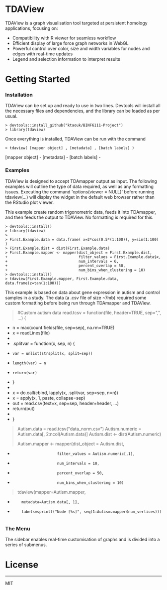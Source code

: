 # TDAView

TDAView is a graph visualisation tool targeted at persistent homology applications, focusing on:

  - Compatibility with R viewer for seamless workflow
  - Efficient display of large force graph networks in WebGL
  - Powerful control over color, size and width variables for nodes and edges with real-time updates
  - Legend and selection information to interpret results

# Getting Started
### Installation
TDAView can be set up and ready to use in two lines. Devtools will install all the necessary files and
dependencies, and the library can be loaded as per usual.
```{r}
> devtools::install_github("ktaouk/BINF6111-Project")
> library(tdaview)
```
Once everything is installed, TDAView can be run with the command
```{r}
> tdaview( [mapper object] , [metadata] , [batch labels] )
```
[mapper object] - 
[metadata] - 
[batch labels] - 
### Examples
TDAView is designed to accept TDAmapper output as input. The following examples will outline the type of data required, as well as any formatting issues.
Executing the command 'options(viewer = NULL)' before running tdaview(...) will display the widget in the default web browser rather than the RStudio plot viewer.

This example create random trigonometric data, feeds it into TDAmapper, and then feeds the output to TDAView. No formatting is required for this.
```{r}
> devtools::install()
> library(tdaview)
> 
> First.Example.data = data.frame( x=2*cos(0.5*(1:100)), y=sin(1:100) )
> First.Example.dist = dist(First.Example.data)
> First.Example.mapper <- mapper(dist_object = First.Example.dist,
+                                filter_values = First.Example.data$x,
+                                num_intervals = 6,
+                                percent_overlap = 50,
+                                num_bins_when_clustering = 10)
> devtools::install()
> tdaview(First.Example.mapper, First.Example.data, data.frame(z=tan(1:100)))
```
This example is based on data about gene expression in autism and control samples in a study.
The data (a .csv file of size ~7mb) required some custom formatting before being run through TDAmapper and TDAView.

> #Custom autism data
> read.tcsv = function(file, header=TRUE, sep=",", ...) {
+   n = max(count.fields(file, sep=sep), na.rm=TRUE)
+   x = readLines(file)
+
+   .splitvar = function(x, sep, n) {
+     var = unlist(strsplit(x, split=sep))
+     length(var) = n
+     return(var)
+   }
+
+   x = do.call(cbind, lapply(x, .splitvar, sep=sep, n=n))
+   x = apply(x, 1, paste, collapse=sep)
+   out = read.csv(text=x, sep=sep, header=header, ...)
+   return(out)
+
+ }
> Autism.data = read.tcsv("data_norm.csv")
> Autism.numeric = Autism.data[, 2:ncol(Autism.data)]
> Autism.dist <- dist(Autism.numeric)
>
> Autism.mapper <- mapper(dist_object = Autism.dist,
+                         filter_values = Autism.numeric[,1],
+                         num_intervals = 10,
+                         percent_overlap = 50,
+                         num_bins_when_clustering = 10)
> tdaview(mapper=Autism.mapper, 
+		  metadata=Autism.data[, 1], 
+ 		  labels=sprintf("Node [%s]", seq(1:Autism.mapper$num_vertices)))

```{r}

```
### The Menu
The sidebar enables real-time customisation of graphs and is divided into a series of submenus.

# License
----
MIT